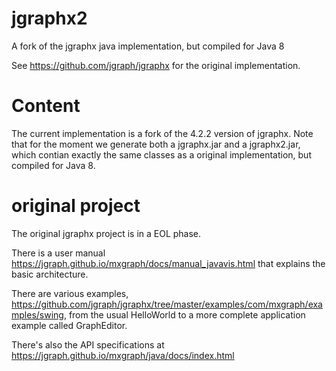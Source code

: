 # jgraphx2
A fork of the jgraphx java implementation, but compiled for Java 8

See https://github.com/jgraph/jgraphx for the original implementation.

# Content
The current implementation is a fork of the 4.2.2 version of jgraphx. Note that for the moment we generate both a jgraphx.jar and
a jgraphx2.jar, which contian exactly the same classes as a original implementation, but compiled for Java 8.

# original project
The original jgraphx project is in a EOL phase.

There is a user manual https://jgraph.github.io/mxgraph/docs/manual_javavis.html that explains the basic architecture. 

There are various examples, https://github.com/jgraph/jgraphx/tree/master/examples/com/mxgraph/examples/swing, from 
the usual HelloWorld to a more complete application example called GraphEditor.

There's also the API specifications at https://jgraph.github.io/mxgraph/java/docs/index.html

